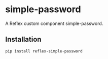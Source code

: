 # simple-password

A Reflex custom component simple-password.

## Installation

```bash
pip install reflex-simple-password
```